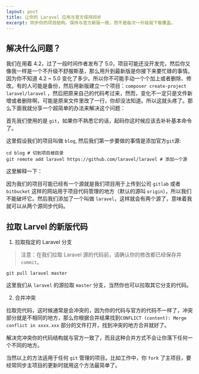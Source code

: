 ```yaml
---
layout: post
title: 让你的 Laravel 应用与官方保持同步
excerpt: 同步你的项目结构，保持与官方新版一致，而不是每次一升级就下载覆盖。
---
```


## 解决什么问题？

我们在用着 4.2，过了一段时间作者发布了 5.0，项目可能还没开发完，然后你又像我一样是一个不升级不舒服斯基，那么用升到最新版是你接下来要忙碌的事情。因为你不知道 4.2 ~ 5.0 变化了多少。所以你不可能手动一个个加上或者删除、修改。有的人可能是备份，然后用新版建立一个项目：`composer create-project laravel/laravel` ，然后把原来自己的代码考过来，然而，变化不一定只是文件新增或者删除啊，可能是原来文件里改了一行，你却没法知道。所以这就头疼了。那么下面我就分享一个超简单的办法来解决这个问题：

首先我们使用的是 `git`，如果你不熟悉它的话，起码你这时候应该去补补基本命令了。

这里假设我们的项目叫做 `blog`, 然后我们第一步要做的事情是添加官方`git`源:

```shell
cd blog # 切到项目根目录
git remote add laravel https://github.com/laravel/laravel # 添加一个源
```

这里解释一下：

因为我们的项目可能已经有一个源就是我们项目用于上传到公司 `gitlab` 或者 `bitbucket` 这样的网站用于项目代码管理的地方（默认的源叫 `origin`），所以我们不能破坏它。然后我们添加了一个叫做 `laravel`，这样就会有两个源了，意味着我就可以从两个源同步代码。

## 拉取 Larvel 的新版代码

1. 拉取指定的 Laravel 分支

> 注意：在我们拉取 Laravel 源的代码前，请确认你的修改都已经保存并 `commit`。

```shell
git pull laravel master
```

这里我们从 `laravel` 的源拉取 `master` 分支，当然你也可以拉取其它分支的代码。

2. 合并冲突

拉取完代码，这时候通常是会冲突的，因为你的代码与官方的代码不一样了，冲突部分就是不相同的地方，那么你根据合并结果找到`CONFLICT (content): Merge conflict in xxxx.xxx` 部分的文件打开，找到冲突的地方合并就好了。

解决完冲突你的代码结构就与官方一致了，而且这种合并方式不会让你落下任何一个不同的地方。

当然以上的方法适用于任何 `git` 管理的项目。比如工作中，你 `fork` 了主项目，要经常同步主项目的更新时就用这个方法最简单了。